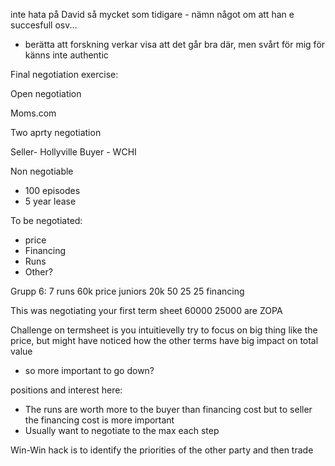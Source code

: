 
inte hata på David så mycket som tidigare - nämn något om att han e succesfull osv...
- berätta att forskning verkar visa att det går bra där, men svårt för mig för känns inte authentic

Final negotiation exercise:

Open negotiation

Moms.com

Two aprty negotiation

Seller- Hollyville
Buyer - WCHI

Non negotiable
- 100 episodes
- 5 year lease

To be negotiated:
- price
- Financing
- Runs
- Other?


Grupp 6:
7 runs
60k price
juniors 20k
50 25 25 financing


This was negotiating your first term sheet
60000 25000 are ZOPA

Challenge on termsheet is you intuitievelly try to focus on big thing like the price, but might have noticed how the other terms have big impact on total value
- so more important to go down?

positions and interest here:
- The runs are worth more to the buyer than financing cost but to seller the financing cost is more important
- Usually want to negotiate to the max each step

Win-Win hack is to identify the priorities of the other party and then trade